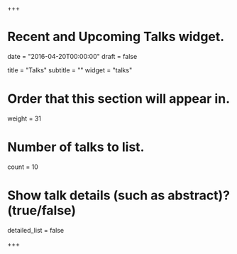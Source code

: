 +++
# Recent and Upcoming Talks widget.

date = "2016-04-20T00:00:00"
draft = false

title = "Talks"
subtitle = ""
widget = "talks"

# Order that this section will appear in.
weight = 31

# Number of talks to list.
count = 10

# Show talk details (such as abstract)? (true/false)
detailed_list = false

+++


